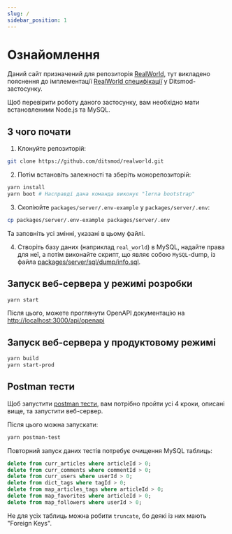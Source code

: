 ```yaml
---
slug: /
sidebar_position: 1
---
```


# Ознайомлення

Даний сайт призначений для репозиторія [RealWorld][1], тут викладено пояснення до імплементації [RealWorld специфікації][2] у Ditsmod-застосунку.

Щоб перевірити роботу даного застосунку, вам необхідно мати встановленими Node.js та MySQL.

## З чого почати

1. Клонуйте репозиторій:

```bash
git clone https://github.com/ditsmod/realworld.git
```

2. Потім встановіть залежності та зберіть монорепозиторій:

```bash
yarn install
yarn boot # Насправді дана команда виконує "lerna bootstrap"
```

3. Скопіюйте `packages/server/.env-example` у `packages/server/.env`:

```bash
cp packages/server/.env-example packages/server/.env
```

Та заповніть усі змінні, указані в цьому файлі.

4. Створіть базу даних (наприклад `real_world`) в MySQL, надайте права для неї, а потім виконайте скрипт, що являє собою `MySQL`-dump, із файла [packages/server/sql/dump/info.sql][5].

## Запуск веб-сервера у режимі розробки

```bash
yarn start
```

Після цього, можете проглянути OpenAPI документацію на [http://localhost:3000/api/openapi][3]

## Запуск веб-сервера у продуктовому режимі

```bash
yarn build
yarn start-prod
```

## Postman тести

Щоб запустити [postman тести][4],
вам потрібно пройти усі 4 кроки, описані вище, та запустити веб-сервер.

Після цього можна запускати:

```bash
yarn postman-test
```

Повторний запуск даних тестів потребує очищення MySQL таблиць:

```sql
delete from curr_articles where articleId > 0;
delete from curr_comments where commentId > 0;
delete from curr_users where userId > 0;
delete from dict_tags where tagId > 0;
delete from map_articles_tags where articleId > 0;
delete from map_favorites where articleId > 0;
delete from map_followers where userId > 0;
```

Не для усіх таблиць можна робити `truncate`, бо деякі із них мають "Foreign Keys".


[1]: https://github.com/ditsmod/realworld
[2]: https://github.com/gothinkster/realworld
[3]: http://localhost:3000/api/openapi
[4]: https://github.com/gothinkster/realworld/blob/main/api/Conduit.postman_collection.json
[5]: https://github.com/ditsmod/realworld/blob/main/packages/server/sql/dump/info.sql
